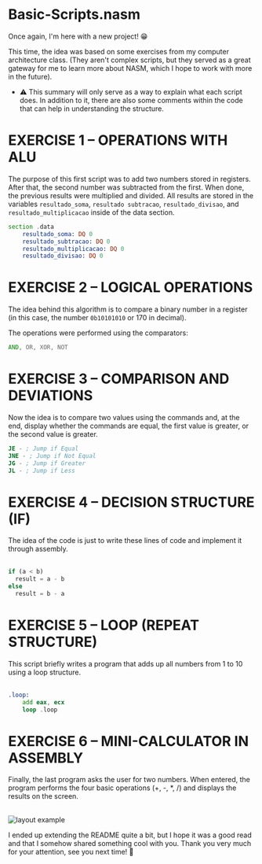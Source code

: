 # Basic-Scripts.nasm 
Once again, I'm here with a new project! 😁

This time, the idea was based on some exercises from my computer architecture class. (They aren't complex scripts, but they served as a great gateway for me to learn more about NASM, which I hope to work with more in the future). 

+ ⚠ This summary will only serve as a way to explain what each script does. In addition to it, there are also some comments within the code that can help in understanding the structure.

<h1>EXERCISE 1 – OPERATIONS WITH ALU</h1>

The purpose of this first script was to add two numbers stored in registers. After that, the second number was subtracted from the first. When done, the previous results were multiplied and divided.
All results are stored in the variables ```resultado_soma```, ```resultado subtracao```, ```resultado_divisao```, and ```resultado_multiplicacao``` inside of the data section.

``` asm
section .data
    resultado_soma: DQ 0
    resultado_subtracao: DQ 0
    resultado_multiplicacao: DQ 0
    resultado_divisao: DQ 0
```

<h1>EXERCISE 2 – LOGICAL OPERATIONS</h1>

The idea behind this algorithm is to compare a binary number in a register (in this case, the number ```0b10101010``` or 170 in decimal).

The operations were performed using the comparators: 

``` asm
AND, OR, XOR, NOT
```

<h1>EXERCISE 3 – COMPARISON AND DEVIATIONS</h1>

Now the idea is to compare two values using the commands and, at the end, display whether the commands are equal, the first value is greater, or the second value is greater.

``` nasm
JE - ; Jump if Equal
JNE - ; Jump if Not Equal
JG - ; Jump if Greater
JL - ; Jump if Less
```

<h1>EXERCISE 4 – DECISION STRUCTURE (IF)</h1>
The idea of the code is just to write these lines of code and implement it through assembly.
<br>
<br>

``` javascript
if (a < b)
  result = a - b
else
  result = b - a
```

<h1>EXERCISE 5 – LOOP (REPEAT STRUCTURE)</h1>
This script briefly writes a program that adds up all numbers from 1 to 10 using a loop structure.
<br>
<br>

``` asm
.loop:
    add eax, ecx
    loop .loop 
```

<h1>EXERCISE 6 – MINI-CALCULATOR IN ASSEMBLY</h1>
Finally, the last program asks the user for two numbers. When entered, the program performs the four basic operations (+, -, *, /) and displays the results on the screen.
<br>
<br>

![layout example](https://github.com/user-attachments/assets/782d9b6d-09f6-4c2f-9c7e-c7ea02e535d0)

I ended up extending the README quite a bit, but I hope it was a good read and that I somehow shared something cool with you.
Thank you very much for your attention, see you next time! 🤍
